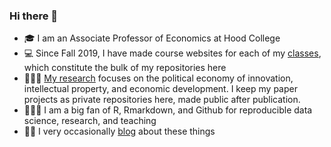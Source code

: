 ### Hi there 👋

- 🎓 I am an Associate Professor of Economics at Hood College
- 💻 Since Fall 2019, I have made course websites for each of my [classes](https://ryansafner.com/teaching), which constitute the bulk of my repositories here
- 🧑🏻‍🔬 [My research](https://ryansafner.com/research) focuses on the political economy of innovation, intellectual property, and economic development. I keep my paper projects as private repositories here, made public after publication.
- 🧑🏻‍💻 I am a big fan of R, Rmarkdown, and Github for reproducible data science, research, and teaching
- ✍🏻 I very occasionally [blog](https://ryansafner.com/blog) about these things

<!--
**ryansafner/ryansafner** is a ✨ _special_ ✨ repository because its `README.md` (this file) appears on your GitHub profile.

Here are some ideas to get you started:

- 🔭 I’m currently working on ...
- 🌱 I’m currently learning ...
- 👯 I’m looking to collaborate on ...
- 🤔 I’m looking for help with ...
- 💬 Ask me about ...
- 📫 How to reach me: ...
- 😄 Pronouns: ...
- ⚡ Fun fact: ...
-->
